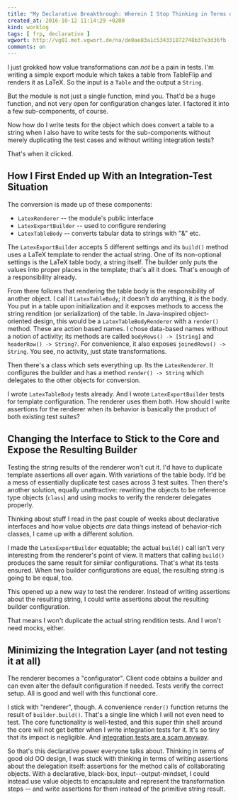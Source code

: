 ```yaml
---
title: "My Declarative Breakthrough: Wherein I Stop Thinking in Terms of Object Collaboration"
created_at: 2016-10-12 11:14:29 +0200
kind: worklog
tags: [ frp, declarative ]
vgwort: http://vg01.met.vgwort.de/na/de0ae83a1c534331872748b37e3d36fb
comments: on
---
```


I just grokked how value transformations can _not_ be a pain in tests. I'm writing a simple export module which takes a table from TableFlip and renders it as LaTeX. So the input is a `Table` and the output a `String`. 

But the module is not just a single function, mind you. That'd be a huge function, and not very open for configuration changes later. I factored it into a few sub-components, of course.

Now how do I write tests for the object which does convert a table to a string when I also have to write tests for the sub-components without merely duplicating the test cases and without writing integration tests?

That's when it clicked.

## How I First Ended up With an Integration-Test Situation

The conversion is made up of these components:

* `LatexRenderer` -- the module's public interface
* `LatexExportBuilder` -- used to configure rendering
* `LatexTableBody` -- converts tabular data to strings with "&" etc.

The `LatexExportBuilder` accepts 5 different settings and its `build()` method uses a LaTeX template to render the actual string. One of its non-optional settings is the LaTeX table body, a string itself. The builder only puts the values into proper places in the template; that's all it does. That's enough of a responsibility already.

From there follows that rendering the table body is the responsibility of another object. I call it `LatexTableBody`; it doesn't _do_ anything, it _is_ the body. You put in a table upon initialization and it exposes methods to access the string rendition (or serialization) of the table. In Java-inspired object-oriented design, this would be a `LatexTableBodyRenderer` with a `render()` method. These are action based names. I chose data-based names without a notion of activity; its methods are called `bodyRows() -> [String]` and `headerRow() -> String?`. For convenience, it also exposes `joinedRows() -> String`. You see, no activity, just state transformations.

Then there's a class which sets everything up. Its the `LatexRenderer`. It configures the builder and has a method `render() -> String` which delegates to the other objects for conversion.

I wrote `LatexTableBody` tests already. And I wrote `LatexExportBuilder` tests for template configuration. The renderer uses them both. How should I write assertions for the renderer when its behavior is basically the product of both existing test suites?

## Changing the Interface to Stick to the Core and Expose the Resulting Builder

Testing the string results of the renderer won't cut it. I'd have to duplicate template assertions all over again. With variations of the table body. It'd be a mess of essentially duplicate test cases across 3 test suites. Then there's another solution, equally unattractive: rewriting the objects to be reference type objects (`class`) and using mocks to verify the renderer delegates properly.

Thinking about stuff I read in the past couple of weeks about declarative interfaces and how value objects _are_ data things instead of behavior-rich classes, I came up with a different solution.

I made the `LatexExportBuilder` equatable; the actual `build()` call isn't very interesting from the renderer's point of view. It matters that calling `build()` produces the same result for similar configurations. That's what its tests ensured. When two builder configurations are equal, the resulting string is going to be equal, too.

This opened up a new way to test the renderer. Instead of writing assertions about the resulting string, I could write assertions about the resulting builder configuration.

That means I won't duplicate the actual string rendition tests. And I won't need mocks, either.

## Minimizing the Integration Layer (and not testing it at all)

The renderer becomes a "configurator". Client code obtains a builder and can even alter the default configuration if needed. Tests verify the correct setup. All is good and well with this functional core.

I stick with "renderer", though. A convenience `render()` function returns the result of `builder.build()`. That's a single line which I will not even need to test. The core functionality is well-tested, and this super thin shell around the core will not get better when I write integration tests for it. It's so tiny that its impact is negligible. And [integration tests are a scam anyway](https://vimeo.com/80533536).

So that's this declarative power everyone talks about. Thinking in terms of good old OO design, I was stuck with thinking in terms of writing assertions about the delegation itself: assertions for the method calls of collaborating objects. With a declarative, black-box, input--output-mindset, I could instead use value objects to encapsulate and represent the transformation steps -- and write assertions for them instead of the primitive string result.

